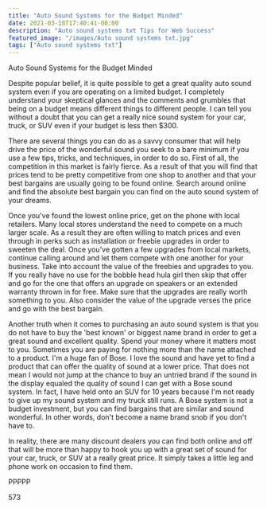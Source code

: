 ```yaml
---
title: "Auto Sound Systems for the Budget Minded"
date: 2021-03-18T17:40:41-08:00
description: "Auto sound systems txt Tips for Web Success"
featured_image: "/images/Auto sound systems txt.jpg"
tags: ["Auto sound systems txt"]
---
```


Auto Sound Systems for the Budget Minded

Despite popular belief, it is quite possible to get a great quality auto sound system even if you are operating on a limited budget. I completely understand your skeptical glances and the comments and grumbles that being on a budget means different things to different people. I can tell you without a doubt that you can get a really nice sound system for your car, truck, or SUV even if your budget is less then $300. 

There are several things you can do as a savvy consumer that will help drive the price of the wonderful sound you seek to a bare minimum if you use a few tips, tricks, and techniques, in order to do so. First of all, the competition in this market is fairly fierce. As a result of that you will find that prices tend to be pretty competitive from one shop to another and that your best bargains are usually going to be found online. Search around online and find the absolute best bargain you can find on the auto sound system of your dreams. 

Once you've found the lowest online price, get on the phone with local retailers. Many local stores understand the need to compete on a much larger scale. As a result they are often willing to match prices and even through in perks such as installation or freebie upgrades in order to sweeten the deal. Once you've gotten a few upgrades from local markets, continue calling around and let them compete with one another for your business. Take into account the value of the freebies and upgrades to you. If you really have no use for the bobble head hula girl then skip that offer and go for the one that offers an upgrade on speakers or an extended warranty thrown in for free. Make sure that the upgrades are really worth something to you. Also consider the value of the upgrade verses the price and go with the best bargain.

Another truth when it comes to purchasing an auto sound system is that you do not have to buy the 'best known' or biggest name brand in order to get a great sound and excellent quality. Spend your money where it matters most to you. Sometimes you are paying for nothing more than the name attached to a product. I'm a huge fan of Bose. I love the sound and have yet to find a product that can offer the quality of sound at a lower price. That does not mean I would not jump at the chance to buy an untried brand if the sound in the display equaled the quality of sound I can get with a Bose sound system. In fact, I have held onto an SUV for 10 years because I'm not ready to give up my sound system and my truck still runs. A Bose system is not a budget investment, but you can find bargains that are similar and sound wonderful. In other words, don't become a name brand snob if you don't have to.

In reality, there are many discount dealers you can find both online and off that will be more than happy to hook you up with a great set of sound for your car, truck, or SUV at a really great price. It simply takes a little leg and phone work on occasion to find them.

PPPPP

573

